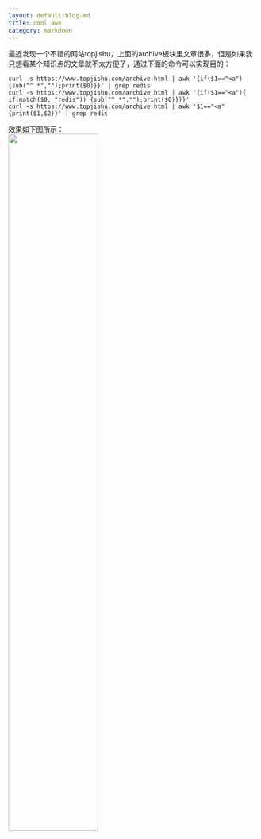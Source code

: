 ```yaml
---
layout: default-blog-md
title: cool awk
category: markdown
---
```


最近发现一个不错的网站topjishu，上面的archive板块里文章很多，但是如果我只想看某个知识点的文章就不太方便了，通过下面的命令可以实现目的：  
```shell
curl -s https://www.topjishu.com/archive.html | awk '{if($1=="<a"){sub("^ *","");print($0)}}' | grep redis
curl -s https://www.topjishu.com/archive.html | awk '{if($1=="<a"){ if(match($0, "redis")) {sub("^ *","");print($0)}}}'
curl -s https://www.topjishu.com/archive.html | awk '$1=="<a" {print($1,$2)}' | grep redis
```
效果如下图所示：  
<img src="{{ site.baseurl }}/static/image/2018-10-29/cool-awk.png" width="60%" height="auto">    
